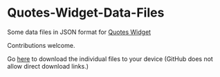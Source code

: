 # Quotes-Widget-Data-Files
Some data files in JSON format for [Quotes Widget](https://play.google.com/store/apps/details?id=com.ashwin.apps.android.quoteswidget)

Contributions welcome.

Go [here](https://trailjeep.github.io/Quotes-Widget-Data-Files/) to download the individual files to your device (GitHub does not allow direct download links.)
